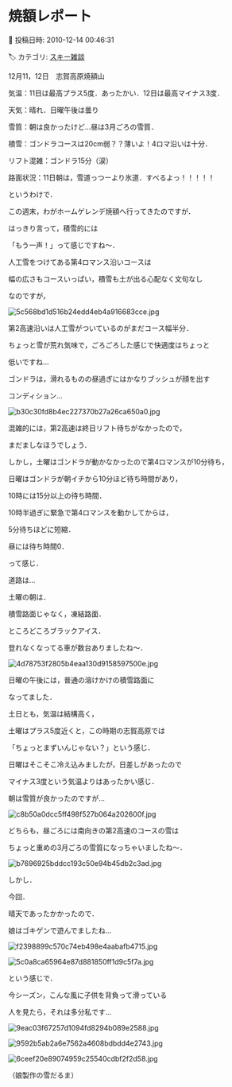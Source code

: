 # 焼額レポート

📅 投稿日時: 2010-12-14 00:46:31

🏷️ カテゴリ: [スキー雑談](c1f9d2cb7478308da16419928ea3945e9.md)

12月11，12日　志賀高原焼額山





気温：11日は最高プラス5度．あったかい．12日は最高マイナス3度．


天気：晴れ．日曜午後は曇り


雪質：朝は良かったけど…昼は3月ごろの雪質．


積雪：ゴンドラコースは20cm弱？？薄いよ！4ロマ沿いは十分．


リフト混雑：ゴンドラ15分（涙）


路面状況：11日朝は，雪道っつーより氷道．すべるよっ！！！！！ 





というわけで．





この週末，わがホームゲレンデ焼額へ行ってきたのですが．





はっきり言って，積雪的には


「もう一声！」って感じですね～．


人工雪をつけてある第4ロマンス沿いコースは


幅の広さもコースいっぱい，積雪も土が出る心配なく文句なし


なのですが，




![5c568bd1d516b24edd4eb4a916683cce.jpg](images/5c568bd1d516b24edd4eb4a916683cce.jpg)




第2高速沿いは人工雪がついているのがまだコース幅半分．


ちょっと雪が荒れ気味で，ごろごろした感じで快適度はちょっと


低いですね…


ゴンドラは，滑れるものの昼過ぎにはかなりブッシュが顔を出す


コンディション…




![b30c30fd8b4ec227370b27a26ca650a0.jpg](images/b30c30fd8b4ec227370b27a26ca650a0.jpg)







混雑的には，第2高速は終日リフト待ちがなかったので，


まだましなほうでしょう．


しかし，土曜はゴンドラが動かなかったので第4ロマンスが10分待ち，


日曜はゴンドラが朝イチから10分ほど待ち時間があり，


10時には15分以上の待ち時間．


10時半過ぎに緊急で第4ロマンスを動かしてからは，


5分待ちほどに短縮．


昼には待ち時間0．


って感じ．





道路は…


土曜の朝は．


積雪路面じゃなく，凍結路面．


ところどころブラックアイス．


登れなくなってる車が数台ありましたね～．




![4d78753f2805b4eaa130d9158597500e.jpg](images/4d78753f2805b4eaa130d9158597500e.jpg)




日曜の午後には，普通の溶けかけの積雪路面に


なってました．





土日とも，気温は結構高く，


土曜はプラス5度近くと，この時期の志賀高原では


「ちょっとまずいんじゃない？」という感じ．


日曜はそこそこ冷え込みましたが，日差しがあったので


マイナス3度という気温よりはあったかい感じ．


朝は雪質が良かったのですが…




![c8b50a0dcc5ff498f527b064a202600f.jpg](images/c8b50a0dcc5ff498f527b064a202600f.jpg)




どちらも，昼ごろには南向きの第2高速のコースの雪は


ちょっと重めの3月ごろの雪質になっちゃいましたね～．




![b7696925bddcc193c50e94b45db2c3ad.jpg](images/b7696925bddcc193c50e94b45db2c3ad.jpg)







しかし．


今回．


晴天であったかかったので．





娘はゴキゲンで遊んでましたね…




![f2398899c570c74eb498e4aabafb4715.jpg](images/f2398899c570c74eb498e4aabafb4715.jpg)






![5c0a8ca65964e87d881850ff1d9c5f7a.jpg](images/5c0a8ca65964e87d881850ff1d9c5f7a.jpg)







という感じで．





今シーズン，こんな風に子供を背負って滑っている


人を見たら，それは多分私です…




![9eac03f67257d1094fd8294b089e2588.jpg](images/9eac03f67257d1094fd8294b089e2588.jpg)















![9592b5ab2a6e7562a4608bdbdd4e2743.jpg](images/9592b5ab2a6e7562a4608bdbdd4e2743.jpg)



![6ceef20e89074959c25540cdbf2f2d58.jpg](images/6ceef20e89074959c25540cdbf2f2d58.jpg)




（娘製作の雪だるま）
